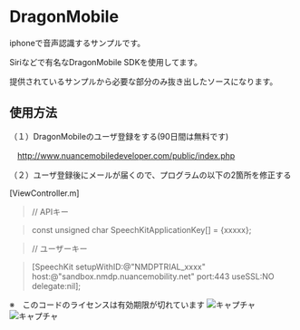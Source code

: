 DragonMobile
============

iphoneで音声認識するサンプルです。

Siriなどで有名なDragonMobile SDKを使用してます。

提供されているサンプルから必要な部分のみ抜き出したソースになります。

使用方法
----------
（１）DragonMobileのユーザ登録をする(90日間は無料です)

　http://www.nuancemobiledeveloper.com/public/index.php

（２）ユーザ登録後にメールが届くので、プログラムの以下の2箇所を修正する

  [ViewController.m]
  
>  // APIキー

>  const unsigned char SpeechKitApplicationKey[] = {xxxxx};

>  // ユーザーキー

>  [SpeechKit setupWithID:@"NMDPTRIAL_xxxx"
                    host:@"sandbox.nmdp.nuancemobility.net"
                    port:443
                    useSSL:NO
                    delegate:nil];


※　このコードのライセンスは有効期限が切れています
![キャプチャ](http://simplecode.jp/lolipop/github/DragonMobile1.png)
![キャプチャ](http://simplecode.jp/lolipop/github/DragonMobile2.png)

